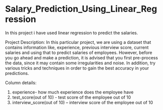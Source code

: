 # Salary_Prediction_Using_Linear_Regression
In this project i have used linear regression to predict the salaries.

Project Description:
In this particular project, we are using a dataset that contains information like, experience, previous interview score, current salaries and using that to predict salaries of employees.
However, before you go ahead and make a prediction, it is advised that you first pre-process the data, since it may contain some irregularities and noise.
In addition, try various tricks and techniques in order to gain the best accuracy in your predictions.


Column details:
1. experience- how much experience does the employee have
2. test_score(out of 10) - test score of the employee out of 10
3. interview_score(out of 10) – interview score of the employee out of 10
